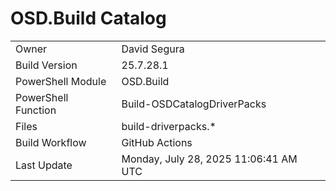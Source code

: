 ﻿# OSD.Build Catalog

| | |
|-|-|
| Owner | David Segura |
| Build Version | 25.7.28.1 |
| PowerShell Module | OSD.Build |
| PowerShell Function | Build-OSDCatalogDriverPacks |
| Files | build-driverpacks.* |
| Build Workflow | GitHub Actions |
| Last Update | Monday, July 28, 2025 11:06:41 AM UTC |
